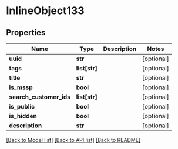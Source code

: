# InlineObject133

## Properties
Name | Type | Description | Notes
------------ | ------------- | ------------- | -------------
**uuid** | **str** |  | [optional] 
**tags** | **list[str]** |  | [optional] 
**title** | **str** |  | [optional] 
**is_mssp** | **bool** |  | [optional] 
**search_customer_ids** | **list[str]** |  | [optional] 
**is_public** | **bool** |  | [optional] 
**is_hidden** | **bool** |  | [optional] 
**description** | **str** |  | [optional] 

[[Back to Model list]](../README.md#documentation-for-models) [[Back to API list]](../README.md#documentation-for-api-endpoints) [[Back to README]](../README.md)



